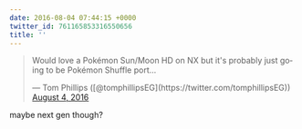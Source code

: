 ```yaml
---
date: 2016-08-04 07:44:15 +0000
twitter_id: 761165853316550656
title: ''
---
```


<blockquote class="twitter-tweet"><p lang="en" dir="ltr">Would love a Pokémon Sun/Moon HD on NX but it&#39;s probably just going to be Pokémon Shuffle port...</p>&mdash; Tom Phillips ([@tomphillipsEG](https://twitter.com/tomphillipsEG)) <a href="https://twitter.com/tomphillipsEG/status/761133347607306240?ref_src=twsrc%5Etfw">August 4, 2016</a></blockquote>
<script async src="https://platform.twitter.com/widgets.js" charset="utf-8"></script>

maybe next gen though?
